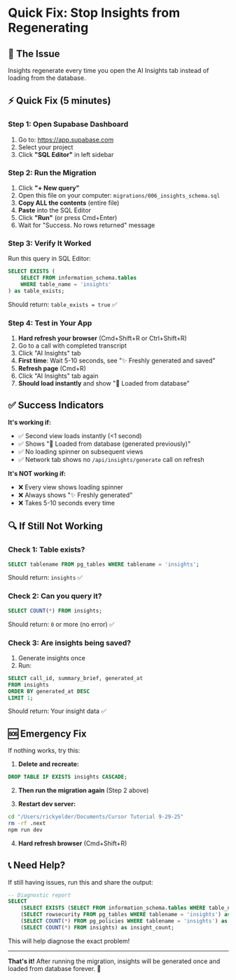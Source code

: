 # Quick Fix: Stop Insights from Regenerating

## 🎯 The Issue
Insights regenerate every time you open the AI Insights tab instead of loading from the database.

## ⚡ Quick Fix (5 minutes)

### Step 1: Open Supabase Dashboard
1. Go to: https://app.supabase.com
2. Select your project
3. Click **"SQL Editor"** in left sidebar

### Step 2: Run the Migration
1. Click **"+ New query"**
2. Open this file on your computer: `migrations/006_insights_schema.sql`
3. **Copy ALL the contents** (entire file)
4. **Paste** into the SQL Editor
5. Click **"Run"** (or press Cmd+Enter)
6. Wait for "Success. No rows returned" message

### Step 3: Verify It Worked
Run this query in SQL Editor:
```sql
SELECT EXISTS (
    SELECT FROM information_schema.tables 
    WHERE table_name = 'insights'
) as table_exists;
```

Should return: `table_exists = true` ✅

### Step 4: Test in Your App
1. **Hard refresh your browser** (Cmd+Shift+R or Ctrl+Shift+R)
2. Go to a call with completed transcript
3. Click "AI Insights" tab
4. **First time**: Wait 5-10 seconds, see "✨ Freshly generated and saved"
5. **Refresh page** (Cmd+R)
6. Click "AI Insights" tab again
7. **Should load instantly** and show "💾 Loaded from database"

## ✅ Success Indicators

**It's working if:**
- ✅ Second view loads instantly (<1 second)
- ✅ Shows "💾 Loaded from database (generated previously)"
- ✅ No loading spinner on subsequent views
- ✅ Network tab shows no `/api/insights/generate` call on refresh

**It's NOT working if:**
- ❌ Every view shows loading spinner
- ❌ Always shows "✨ Freshly generated"
- ❌ Takes 5-10 seconds every time

## 🔍 If Still Not Working

### Check 1: Table exists?
```sql
SELECT tablename FROM pg_tables WHERE tablename = 'insights';
```
Should return: `insights` ✅

### Check 2: Can you query it?
```sql
SELECT COUNT(*) FROM insights;
```
Should return: `0` or more (no error) ✅

### Check 3: Are insights being saved?
1. Generate insights once
2. Run:
```sql
SELECT call_id, summary_brief, generated_at 
FROM insights 
ORDER BY generated_at DESC 
LIMIT 1;
```
Should return: Your insight data ✅

## 🆘 Emergency Fix

If nothing works, try this:

1. **Delete and recreate:**
```sql
DROP TABLE IF EXISTS insights CASCADE;
```

2. **Then run the migration again** (Step 2 above)

3. **Restart dev server:**
```bash
cd "/Users/rickyelder/Documents/Cursor Tutorial 9-29-25"
rm -rf .next
npm run dev
```

4. **Hard refresh browser** (Cmd+Shift+R)

## 📞 Need Help?

If still having issues, run this and share the output:

```sql
-- Diagnostic report
SELECT 
    (SELECT EXISTS (SELECT FROM information_schema.tables WHERE table_name = 'insights')) as table_exists,
    (SELECT rowsecurity FROM pg_tables WHERE tablename = 'insights') as rls_enabled,
    (SELECT COUNT(*) FROM pg_policies WHERE tablename = 'insights') as policy_count,
    (SELECT COUNT(*) FROM insights) as insight_count;
```

This will help diagnose the exact problem!

---

**That's it!** After running the migration, insights will be generated once and loaded from database forever. 🎉
